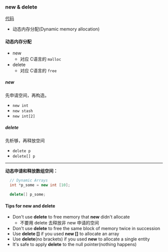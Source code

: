 ### new & delete
[代码](../../zju/p11/main.cpp)
- 动态内存分配(Dynamic memory allocation)


#### 动态内存分配

- new
  - 对应 C语言的 `malloc`
- delete
  - 对应 C语言的 `free`

##### new
先申请空间，再构造。

- `new int`
- `new stash`
- `new int[2]`

##### delete
先析够，再释放空间

- `delete p`
- `delete[] p`

---

**动态申请和释放数组空间：**
```c++
  // Dynamic Arrays
  int *p_some = new int [10];
  
  delete[] p_some;
```

#### Tips for new and delete

- Don't use **delete** to free memory that **new** didn't allocate
  - 不要用 delete 去释放非 new 申请的空间
- Don't use **delete** to free the same block of memory twice in succession
- Use **delete []** if you used **new []** to allocate an array
- Use **delete**(no brackets) if you used **new** to allocate a single entity
- It's safe to apply **delete** to the null pointer(nothing happens)
